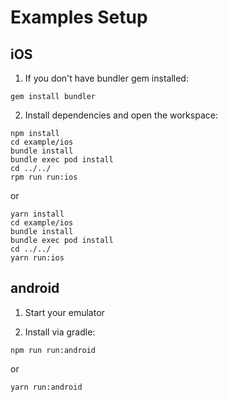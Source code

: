 # Examples Setup

## iOS

1. If you don't have bundler gem installed:

```
gem install bundler
```

2. Install dependencies and open the workspace:

```
npm install
cd example/ios
bundle install
bundle exec pod install
cd ../../
rpm run run:ios
```

or

```
yarn install
cd example/ios
bundle install
bundle exec pod install
cd ../../
yarn run:ios
```

## android

1. Start your emulator

2. Install via gradle:

```
npm run run:android
```

or

```
yarn run:android
```

